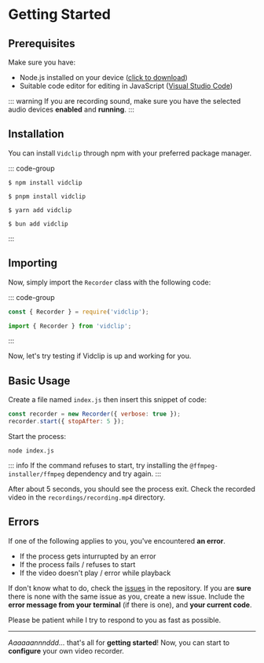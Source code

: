 # Getting Started

## Prerequisites

Make sure you have:

- Node.js installed on your device ([click to download](https://nodejs.org/en))
- Suitable code editor for editing in JavaScript ([Visual Studio Code](https://code.visualstudio.com/))

::: warning
If you are recording sound, make sure you have the selected audio devices **enabled** and **running**.
:::

## Installation

You can install `Vidclip` through npm with your preferred package manager.

::: code-group

```shell [npm]
$ npm install vidclip
```

``` shell [pnpm]
$ pnpm install vidclip
```

``` shell [yarn]
$ yarn add vidclip
```

``` shell [bun]
$ bun add vidclip
```

:::

## Importing

Now, simply import the `Recorder` class with the following code:

::: code-group

```javascript [CommonJS]
const { Recorder } = require('vidclip');
```

```javascript [ES Modules]
import { Recorder } from 'vidclip';
```

:::

Now, let's try testing if Vidclip is up and working for you.

## Basic Usage

Create a file named `index.js` then insert this snippet of code:

```javascript
const recorder = new Recorder({ verbose: true });
recorder.start({ stopAfter: 5 });
```

Start the process:
```shell
node index.js
```

::: info
If the command refuses to start, try installing the `@ffmpeg-installer/ffmpeg` dependency and try again.
:::

After about 5 seconds, you should see the process exit. Check the recorded video in the `recordings/recording.mp4` directory.

## Errors

If one of the following applies to you, you've encountered **an error**.

- If the process gets inturrupted by an error
- If the process fails / refuses to start
- If the video doesn't play / error while playback

If don't know what to do, check the [issues](https://github.com/realyoterry/vidclip/issues?q=is%3Aissue%20) in the repository. If you are **sure** there is none with the same issue as you, create a new issue. Include the **error message from your terminal** (if there is one), and **your current code**.

Please be patient while I try to respond to you as fast as possible.

---

*Aaaaaannnddd...* that's all for **getting started**! Now, you can start to **configure** your own video recorder.
